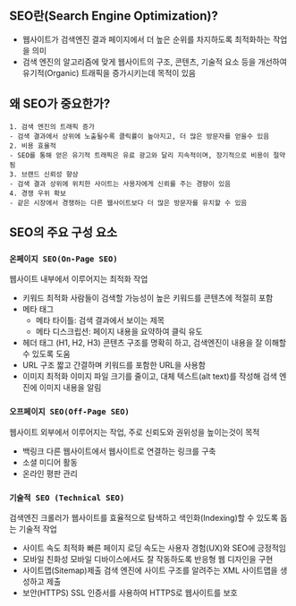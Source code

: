 ## SEO란(Search Engine Optimization)?

-   웹사이트가 검색엔진 결과 페이지에서 더 높은 순위를 차지하도록 최적화하는 작업을 의미
-   검색 엔진의 알고리즘에 맞게 웹사이트의 구조, 콘텐츠, 기술적 요소 등을 개선하여 유기적(Organic) 트래픽을 증가시키는데 목적이 있음

## 왜 SEO가 중요한가?

    1. 검색 엔진의 트래픽 증가
    - 검색 결과에서 상위에 노출될수록 클릭률이 높아지고, 더 많은 방문자를 얻을수 있음
    2. 비용 효율적
    - SEO를 통해 얻은 유기적 트래픽은 유료 광고와 달리 지속적이며, 장기적으로 비용이 절약됨
    3. 브랜드 신뢰성 향상
    - 검색 결과 상위에 위치한 사이트는 사용자에게 신뢰를 주는 경향이 있음
    4. 경쟁 우위 확보
    - 같은 시장에서 경쟁하는 다른 웹사이트보다 더 많은 방문자를 유치할 수 있음

## SEO의 주요 구성 요소

### `온페이지 SEO(On-Page SEO)`

웹사이트 내부에서 이루어지는 최적화 작업

-   키워드 최적화
    사람들이 검색할 가능성이 높은 키워드를 콘텐츠에 적절히 포함
-   메타 태그
    -   메타 타이틀: 검색 결과에서 보이는 제목
    -   메타 디스크립션: 페이지 내용을 요약하여 클릭 유도
-   헤더 태그 (H1, H2, H3)
    콘텐츠 구조를 명확히 하고, 검색엔진이 내용을 잘 이해할 수 있도록 도움
-   URL 구조
    짧고 간결하며 키워드를 포함한 URL을 사용함
-   이미지 최적화
    이미지 파일 크기를 줄이고, 대체 텍스트(alt text)를 작성해 검색 엔진에 이미지 내용을 알림

### `오프페이지 SEO(Off-Page SEO)`

웹사이트 외부에서 이루어지는 작업, 주로 신뢰도와 권위성을 높이는것이 목적

-   백링크
    다른 웹사이트에서 웹사이트로 연결하는 링크를 구축
-   소셜 미디어 활동
-   온라인 평판 관리

### `기술적 SEO (Technical SEO)`

검색엔진 크롤러가 웹사이트를 효율적으로 탐색하고 색인화(Indexing)할 수 있도록 돕는 기술적 작업

-   사이트 속도 최적화
    빠른 페이지 로딩 속도는 사용자 경험(UX)와 SEO에 긍정적임
-   모바일 친화성
    모바일 디바이스에서도 잘 작동하도록 반응형 웹 디자인을 구현
-   사이트맵(Sitemap)제출
    검색 엔진에 사이트 구조를 알려주는 XML 사이트맵을 생성하고 제출
-   보안(HTTPS)
    SSL 인증서를 사용하여 HTTPS로 웹사이트를 보호
